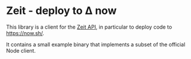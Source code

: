 # Zeit - deploy to Δ now

This library is a client for the [Zeit API](https://zeit.co/api), in particular
to deploy code to <https://now.sh/>.

It contains a small example binary that implements a subset of the official
Node client.
